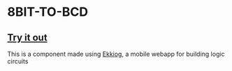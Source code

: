 # 8BIT-TO-BCD

## [Try it out](https://ekkiog.mariusgundersen.net/demo)

This is a component made using [Ekkiog](https://ekkiog.mariusgundersen.net), a mobile webapp for building logic circuits